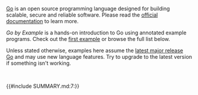 [Go](https://go.dev/) is an open source programming language designed for building scalable, secure and reliable software. Please read the [official documentation](https://go.dev/doc/tutorial/getting-started) to learn more.

*Go by Example* is a hands-on introduction to Go using annotated example programs. Check out the [first example](hello-world.md) or browse the full list below.

Unless stated otherwise, examples here assume the [latest major release Go](https://go.dev/doc/devel/release) and may use new language features. Try to upgrade to the latest version if something isn't working.

<br>

{{#include SUMMARY.md:7:}}
